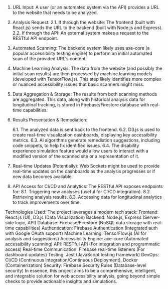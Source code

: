 1. URL Input:
   A user (or an automated system via the API) provides a URL to the website that needs to be analyzed.

2. Analysis Request:
   2.1. If through the website: The frontend (built with React.js) sends the URL to the   backend (built with Node.js and Express).
   2.2. If through the API: An external system makes a request to the RESTful API endpoint.

3. Automated Scanning:
   The backend system likely uses axe-core (a popular accessibility testing engine) to perform an initial automated scan of the provided URL's content.
4. Machine Learning Analysis:
   The data from the website (and possibly the initial scan results) are then processed by machine learning models (developed with TensorFlow.js). This step likely identifies more complex or nuanced accessibility issues that basic scanners might miss.
5. Data Aggregation & Storage:
   The results from both scanning methods are aggregated. This data, along with historical analysis data for longitudinal tracking, is stored in Firebase/Firestore database with real-time capabilities.
6. Results Presentation & Remediation:

   6.1. The analyzed data is sent back to the frontend.
   6.2. D3.js is used to create real-time visualization dashboards, displaying key   accessibility metrics.
   6.3. AI algorithms generate remediation suggestions, including code snippets, to help fix identified issues.
   6.4. The disability experience simulation feature would allow users to interact with a modified version of the scanned site or a representation of it.

7. Real-time Updates (Potentially):
   Web Sockets might be used to provide real-time updates on the dashboards as the analysis progresses or if new data becomes available.
8. API Access for CI/CD and Analytics:
   The RESTful API exposes endpoints for:
   8.1. Triggering new analyses (useful for CI/CD integration).
   8.2. Retrieving analysis results.
   8.3. Accessing data for longitudinal analytics to track improvements over time.


Technologies Used:
The project leverages a modern tech stack:
Frontend: React.js (UI), D3.js (Data Visualization)
Backend: Node.js, Express (Server-side logic, API)
Database: Firebase/Firestore (NoSQL data storage with real-time capabilities)
Authentication: Firebase Authentication (Integrated auth with Google OAuth support)
Machine Learning: TensorFlow.js (AI for analysis and suggestions)
Accessibility Engine: axe-core (Automated accessibility scanning)
API: RESTful API (For integration and programmatic access)
Real-time Communication: Firebase real-time listeners (For dashboard updates)
Testing: Jest (JavaScript testing framework)
DevOps: CI/CD (Continuous Integration/Continuous Deployment), Docker (Containerization)
Security: Firebase Security Rules (Database-level security)
In essence, this project aims to be a comprehensive, intelligent, and integrable solution for web accessibility analysis, going beyond simple checks to provide actionable insights and simulations.